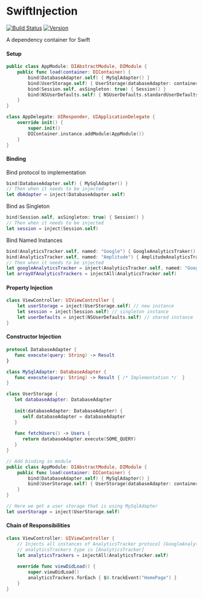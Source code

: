 # SwiftInjection
[![Build Status](https://api.travis-ci.org/aryaxt/SwiftInjection.svg)](https://api.travis-ci.org/aryaxt/SwiftInjection)
[![Version](http://cocoapod-badges.herokuapp.com/v/SwiftInjection/badge.png)](http://cocoadocs.org/docsets/SwiftInjection)

A dependency container for Swift

#### Setup
```swift
public class AppModule: DIAbstractModule, DIModule {
	public func load(container: DIContainer) {
		bind(DatabaseAdapter.self) { MySqlAdapter() }
		bind(UserStorage.self) { UserStorage(databaseAdapter: container.resolve(DatabaseAdapter.self)) }
		bind(Session.self, asSingleton: true) { Session() }
		bind(NSUserDefaults.self) { NSUserDefaults.standardUserDefaults() }
	}
}

class AppDelegate: UIResponder, UIApplicationDelegate {
	override init() {
		super.init()
		DIContainer.instance.addModule(AppModule())
	}
}
```

#### Binding
Bind protocol to implementation
```swift
bind(DatabaseAdapter.self) { MySqlAdapter() }
// Then when it needs to be injected
let dbAdapter = inject(DatabaseAdapter.self)
```
Bind as Singleton
```swift
bind(Session.self, asSingleton: true) { Session() }
// Then when it needs to be injected
let session = inject(Session.self)
```
Bind Named Instances
```swift
bind(AnalyticsTracker.self, named: "Google") { GoogleAnalyticsTraker() }
bind(AnalyticsTracker.self, named: "Amplitude") { AmplitudeAnalyticsTracker() }
// Then when it needs to be injected
let googleAnalyticsTracker = inject(AnalyticsTracker.self, named: "Google")
let arrayOfAnalyticsTrackers = injectAll(AnalyticsTracker.self)
```

#### Property Injection
```swift
class ViewController: UIViewController {
	let userStorage = inject(UserStorage.self) // new instance
	let session = inject(Session.self) // singleton instance
	let userDefaults = inject(NSUserDefaults.self) // shared instance
}
```

#### Constructor Injection
```swift
protocol DatabaseAdapter {  
   func execute(query: String) -> Result
}

class MySqlAdapter: DatabaseAdapter {  
   func execute(query: String) -> Result { /* Implementation */  }
}

class UserStorage {
   let databaseAdapter: DatabaseAdapter
   
   init(databaseAdapter: DatabaseAdapter) {
      self.databaseAdapter = databaseAdapter
   }
   
   func fetchUsers() -> Users {
      return databaseAdapter.execute(SOME_QUERY)
   }
}

// Add binding in module
public class AppModule: DIAbstractModule, DIModule {
	public func load(container: DIContainer) {
		bind(DatabaseAdapter.self) { MySqlAdapter() }
		bind(UserStorage.self) { UserStorage(databaseAdapter: container.resolve(DatabaseAdapter.self)) }
	}
}

// Here we get a user storage that is using MySqlAdapter
let userStorage = inject(UserStorage.self)
```

#### Chain of Responsibilities
```swift
class ViewController: UIViewController {
	// Injects all instances of AnalyticsTracker protocol (GoogleAnalyticsTracker & AmplitudeAnalyticsTracker)
	// analyticsTrackers type is [AnalyticsTracker]
	let analyticsTrackers = injectAll(AnalyticsTracker.self)
	
	override func viewDidLoad() {
		super.viewDidLoad()
		analyticsTrackers.forEach { $0.trackEvent("HomePage") }
	}
}
```

